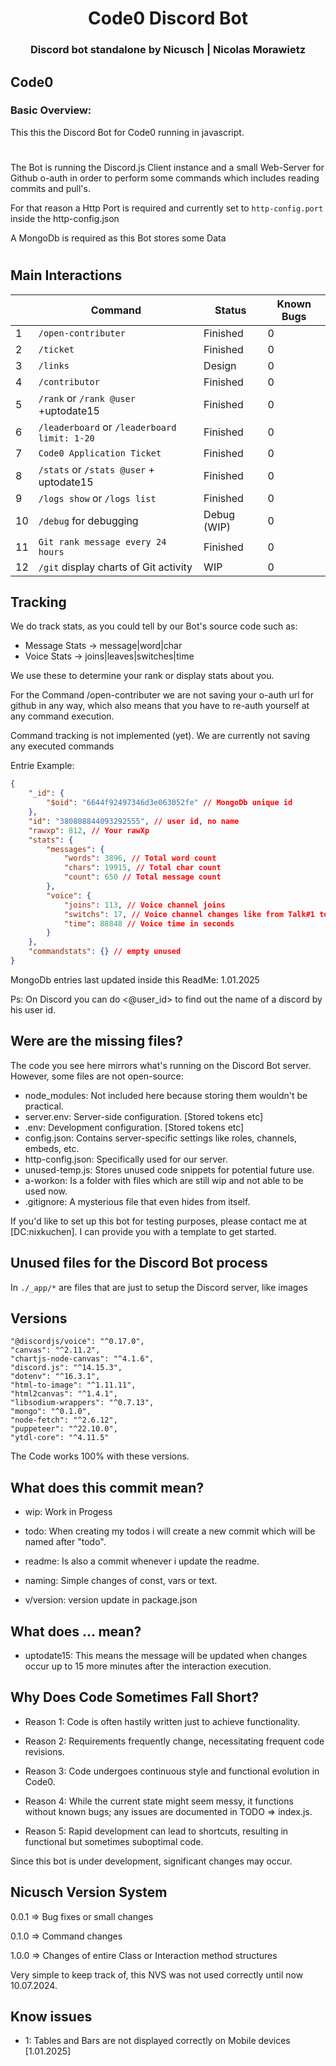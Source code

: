 <div align="center">
<h1>Code0 Discord Bot</h1>
<h3>Discord bot standalone by Nicusch | Nicolas Morawietz</h3>
</div>

## Code0

### Basic Overview:

This this the Discord Bot for Code0 running in javascript.
#
The Bot is running the Discord.js Client instance and a small Web-Server for Github o-auth in order to perform some commands which includes reading commits and pull's.

For that reason a Http Port is required and currently set to `http-config.port` inside the http-config.json

A MongoDb is required as this Bot stores some Data
#

## Main Interactions

|     | Command                                      | Status       | Known Bugs
| --- | ---------------------------------------------| ------------ | --------- |
| 1   | `/open-contributer`                          | Finished     |         0 |
| 2   | `/ticket`                                    | Finished     |         0 |
| 3   | `/links`                                     | Design       |         0 |
| 4   | `/contributor`                               | Finished     |         0 |
| 5   | `/rank` or `/rank @user` +uptodate15         | Finished     |         0 |
| 6   | `/leaderboard` or `/leaderboard limit: 1-20` | Finished     |         0 |
| 7   | `Code0 Application Ticket`                   | Finished     |         0 |
| 8   | `/stats` or `/stats @user` + uptodate15      | Finished     |         0 |
| 9   | `/logs show` or `/logs list`                 | Finished     |         0 |
| 10  | `/debug` for debugging                       | Debug (WIP)  |         0 |
| 11  | `Git rank message every 24 hours`            | Finished     |         0 |
| 12  | `/git` display charts of Git activity        | WIP          |         0 |

## Tracking

We do track stats, as you could tell by our Bot's source code such as:

- Message Stats -> message|word|char
- Voice Stats -> joins|leaves|switches|time

We use these to determine your rank or display stats about you.

For the Command /open-contributer we are not saving your o-auth url for github in any way,
which also means that you have to re-auth yourself at any command execution.

Command tracking is not implemented (yet).
We are currently not saving any executed commands

Entrie Example:
```json
{
    "_id": {
        "$oid": "6644f92497346d3e063052fe" // MongoDb unique id
    },
    "id": "380808844093292555", // user id, no name
    "rawxp": 812, // Your rawXp
    "stats": {
        "messages": {
            "words": 3896, // Total word count
            "chars": 19915, // Total char count
            "count": 650 // Total message count
        },
        "voice": {
            "joins": 113, // Voice channel joins
            "switchs": 17, // Voice channel changes like from Talk#1 to Talk#2 (while remaining connection)
            "time": 88848 // Voice time in seconds
        }
    },
    "commandstats": {} // empty unused
}
```

MongoDb entries last updated inside this ReadMe: 1.01.2025

Ps: On Discord you can do <@user_id> to find out the name of a discord by his user id.

## Were are the missing files?

The code you see here mirrors what's running on the Discord Bot server. However, some files are not open-source:

- node_modules: Not included here because storing them wouldn't be practical.
- server.env: Server-side configuration. [Stored tokens etc]
- .env: Development configuration. [Stored tokens etc]
- config.json: Contains server-specific settings like roles, channels, embeds, etc.
- http-config.json: Specifically used for our server.
- unused-temp.js: Stores unused code snippets for potential future use.
- a-workon: Is a folder with files which are still wip and not able to be used now.
- .gitignore: A mysterious file that even hides from itself.

If you'd like to set up this bot for testing purposes, please contact me at [DC:nixkuchen]. I can provide you with a template to get started.

## Unused files for the Discord Bot process

In `./_app/*` are files that are just to setup the Discord server, like images

## Versions

    "@discordjs/voice": "^0.17.0",
    "canvas": "^2.11.2",
    "chartjs-node-canvas": "^4.1.6",
    "discord.js": "^14.15.3",
    "dotenv": "^16.3.1",
    "html-to-image": "^1.11.11",
    "html2canvas": "^1.4.1",
    "libsodium-wrappers": "^0.7.13",
    "mongo": "^0.1.0",
    "node-fetch": "^2.6.12",
    "puppeteer": "^22.10.0",
    "ytdl-core": "^4.11.5"


The Code works 100% with these versions.

## What does this commit mean?

- wip: Work in Progess

- todo: When creating my todos i will create a new commit which will be named after "todo".

- readme: Is also a commit whenever i update the readme.

- naming: Simple changes of const, vars or text.

- v/version: version update in package.json

## What does ... mean?

- uptodate15: This means the message will be updated when changes occur up to 15 more minutes after the interaction execution.

## Why Does Code Sometimes Fall Short?

- Reason 1: Code is often hastily written just to achieve functionality.

- Reason 2: Requirements frequently change, necessitating frequent code revisions.

- Reason 3: Code undergoes continuous style and functional evolution in Code0.

- Reason 4: While the current state might seem messy, it functions without known bugs; any issues are documented in TODO => index.js.

- Reason 5: Rapid development can lead to shortcuts, resulting in functional but sometimes suboptimal code.

Since this bot is under development, significant changes may occur.

## Nicusch Version System

0.0.1 => Bug fixes or small changes

0.1.0 => Command changes

1.0.0 => Changes of entire Class or Interaction method structures

Very simple to keep track of, this NVS was not used correctly until now 10.07.2024.

## Know issues

- 1: Tables and Bars are not displayed correctly on Mobile devices [1.01.2025]